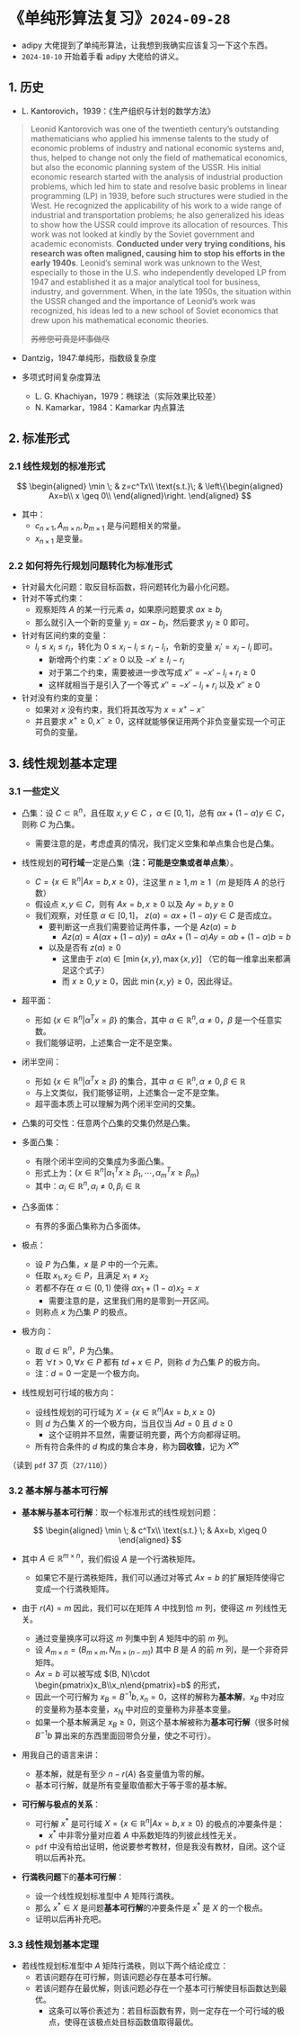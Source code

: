 # 《单纯形算法复习》`2024-09-28`

-  adipy 大佬提到了单纯形算法，让我想到我确实应该复习一下这个东西。
- `2024-10-10` 开始着手看 adipy 大佬给的讲义。

## 1. 历史

- L. Kantorovich，1939：《生产组织与计划的数学方法》

> Leonid Kantorovich was one of the twentieth century’s outstanding mathematicians who applied his immense talents to the study of economic problems of industry and national economic systems and, thus, helped to change not only the field of mathematical economics, but also the economic planning system of the USSR. His initial economic research started with the analysis of industrial production problems, which led him to state and resolve basic problems in linear programming (LP) in 1939, before such structures were studied in the West. He recognized the applicability of his work to a wide range of industrial and transportation problems; he also generalized his ideas to show how the USSR could improve its allocation of resources. This work was not looked at kindly by the Soviet government and academic economists. **Conducted under very trying conditions, his research was often maligned, causing him to stop his efforts in the early 1940s**. Leonid’s seminal work was unknown to the West, especially to those in the U.S. who independently developed LP from 1947 and established it as a major analytical tool for business, industry, and government. When, in the late 1950s, the situation within the USSR changed and the importance of Leonid’s work was recognized, his ideas led to a new school of Soviet economics that drew upon his mathematical economic theories.
>
> ~~苏修您可真是坏事做尽~~

- Dantzig，1947:单纯形，指数级复杂度

- 多项式时间复杂度算法
  - L. G. Khachiyan，1979：椭球法（实际效果比较差）
  - N. Kamarkar，1984：Kamarkar 内点算法

## 2. 标准形式

### 2.1 线性规划的标准形式

$$
\begin{aligned}
\min \; & z=c^Tx\\
\text{s.t.}\; & \left\{\begin{aligned}
Ax=b\\
x \geq 0\\
\end{aligned}\right.
\end{aligned}
$$

- 其中：
  - $c_{n\times 1}, A_{m\times n}, b_{m\times 1}$ 是与问题相关的常量。
  - $x_{n\times1}$ 是变量。

### 2.2 如何将先行规划问题转化为标准形式

- 针对最大化问题：取反目标函数，将问题转化为最小化问题。
- 针对不等式约束：
  - 观察矩阵 $A$ 的某一行元素 $a$，如果原问题要求 $ax\geq b_j$
  - 那么就引入一个新的变量 $y_j=ax-b_j$，然后要求 $y_j\geq 0$ 即可。
- 针对有区间约束的变量：
  - $l_i\leq x_i\leq r_i$，转化为 $0\leq x_i-l_i\leq r_i - l_i$，令新的变量 $x_i'=x_i-l_i$ 即可。
    - 新增两个约束：$x'\geq 0$ 以及 $-x'\geq l_i-r_i$
    - 对于第二个约束，需要被进一步改写成 $x''=-x'-l_i+r_i\geq 0$
    - 这样就相当于是引入了一个等式 $x''=-x'-l_i+r_i$ 以及 $x''\geq 0$
- 针对没有约束的变量：
  - 如果对 $x$ 没有约束，我们将其改写为 $x=x^+-x^-$
  - 并且要求 $x^+\geq 0, x^-\geq 0$，这样就能够保证用两个非负变量实现一个可正可负的变量。

## 3. 线性规划基本定理

### 3.1 一些定义

- 凸集：设 $C\subset \mathbb R^n$，且任取 $x, y\in C$ ，$\alpha\in[0, 1]$，总有 $\alpha x+(1-\alpha)y\in C$，则称 $C$ 为凸集。
  - 需要注意的是，考虑虚真的情况，我们定义空集和单点集合也是凸集。
- 线性规划的**可行域**一定是凸集（**注：可能是空集或者单点集**）。
  - $C=\{x\in \mathbb R^n|Ax=b, x\geq 0\}$，注这里 $n\geq 1, m\geq 1$（$m$ 是矩阵 $A$ 的总行数）
  - 假设点 $x, y\in C$，则有 $Ax=b, x\geq 0$ 以及 $Ay=b, y\geq 0$
  - 我们观察，对任意 $\alpha \in [0, 1]$， $z(\alpha)=\alpha x+(1-\alpha)y\in C$ 是否成立。
    - 要判断这一点我们需要验证两件事，一个是 $Az(\alpha)=b$
      - $Az(\alpha)=A(\alpha x+(1-\alpha)y)=\alpha Ax+(1-\alpha)Ay=\alpha b+(1-\alpha)b=b$
    - 以及是否有 $z(\alpha)\geq 0$
      - 这里由于 $z(\alpha)\in [\min\{x, y\}, \max\{x, y\}]$ （它的每一维拿出来都满足这个式子）
      - 而 $x\geq 0, y\geq 0$，因此 $\min\{x, y\}\geq 0$，因此得证。

- 超平面：
  - 形如 $\{x\in \mathbb R^n|\alpha^Tx=\beta\}$ 的集合，其中 $\alpha \in \mathbb R^n, \alpha\neq 0$，$\beta$ 是一个任意实数。
  - 我们能够证明，上述集合一定不是空集。
- 闭半空间：
  - 形如 $\{x\in \mathbb R^n|\alpha^Tx\geq \beta\}$ 的集合，其中 $\alpha \in \mathbb R^n, \alpha \neq 0, \beta \in \mathbb R$
  - 与上文类似，我们能够证明，上述集合一定不是空集。
  - 超平面本质上可以理解为两个闭半空间的交集。

- 凸集的可交性：任意两个凸集的交集仍然是凸集。
- 多面凸集：
  - 有限个闭半空间的交集成为多面凸集。
  - 形式上为：$\{x\in \mathbb R^n|\alpha_1^Tx\geq \beta_1, \cdots, \alpha_m^Tx\geq \beta_m\}$
  - 其中：$\alpha_i \in \mathbb R^n, \alpha_i \neq 0, \beta_i \in \mathbb R$
- 凸多面体：
  - 有界的多面凸集称为凸多面体。
- 极点：
  - 设 $P$ 为凸集，$x$ 是 $P$ 中的一个元素。
  - 任取 $x_1, x_2\in P$，且满足 $x_1\neq x_2$
  - 若都不存在 $\alpha\in (0, 1)$ 使得 $\alpha x_1+(1-\alpha)x_2=x$ 
    - 需要注意的是，这里我们用的是零到一开区间。
  - 则称点 $x$ 为凸集 $P$ 的极点。
- 极方向：
  - 取 $d\in \mathbb R^n$，$P$ 为凸集。
  - 若 $\forall t>0, \forall x\in P$ 都有 $td+x\in P$，则称 $d$ 为凸集 $P$ 的极方向。
  - 注：$d=0$ 一定是一个极方向。
- 线性规划可行域的极方向：
  - 设线性规划的可行域为 $X=\{x\in \mathbb R^n|Ax=b, x\geq 0\}$
  - 则 $d$ 为凸集 $X$ 的一个极方向，当且仅当 $Ad=0$ 且 $d\geq 0$
    - 这个证明并不显然，需要证明充要，两个方向都得证明。
  - 所有符合条件的 $d$ 构成的集合本身，称为**回收锥**，记为 $X^\infty$

（读到 `pdf` 37 页（`27/110`））

### 3.2 基本解与基本可行解

- **基本解与基本可行解**：取一个标准形式的线性规划问题：

$$
\begin{aligned}
\min \; & c^Tx\\
\text{s.t.} \; & Ax=b, x\geq 0
\end{aligned}
$$

- 其中 $A\in \mathbb R^{m\times n}$，我们假设 $A$ 是一个行満秩矩阵。
  - 如果它不是行満秩矩阵，我们可以通过对等式 $Ax=b$ 的扩展矩阵使得它变成一个行満秩矩阵。
- 由于 $r(A)=m$ 因此，我们可以在矩阵 $A$ 中找到恰 $m$ 列，使得这 $m$ 列线性无关。
  - 通过变量换序可以将这 $m$ 列集中到 $A$ 矩阵中的前 $m$ 列。
  - 设 $A_{m\times n}=\left(B_{m\times m}, N_{m\times (n-m)}\right)$ 其中 $B$ 是 $A$ 的前 $m$ 列，是一个非奇异矩阵。
  - $Ax=b$ 可以被写成 $(B, N)\cdot \begin{pmatrix}x_B\\x_n\end{pmatrix}=b$ 的形式，
  - 因此一个可行解为 $x_B=B^{-1}b, x_n=0$，这样的解称为**基本解**，$x_B$ 中对应的变量称为基本变量，$x_N$ 中对应的变量称为非基本变量。
  - 如果一个基本解满足 $x_B\geq 0$，则这个基本解被称为**基本可行解**（很多时候 $B^{-1}b$ 算出来的东西里面回带负分量，使之不可行）。
- 用我自己的语言来讲：
  - 基本解，就是有至少 $n-r(A)$ 各变量值为零的解。
  - 基本可行解，就是所有变量取值都大于等于零的基本解。

- **可行解与极点的关系**：
  - 可行解 $x^*$ 是可行域 $X=\{x\in \mathbb R^n|Ax=b, x\geq 0\}$ 的极点的冲要条件是：
    - $x^*$ 中非零分量对应着 $A$ 中系数矩阵的列彼此线性无关。 
  - `pdf` 中没有给出证明，他说要参考教材，但是我没有教材，自闭。这个证明以后再补充。
- **行満秩问题**下的**基本可行解**：
  - 设一个线性规划标准型中 $A$ 矩阵行満秩。
  - 那么 $x^*\in X$ 是问题**基本可行解**的冲要条件是 $x^*$ 是 $X$ 的一个极点。
  - 证明以后再补充吧。

### 3.3 线性规划基本定理

- 若线性规划标准型中 $A$ 矩阵行満秩，则以下两个结论成立：
  - 若该问题存在可行解，则该问题必存在基本可行解。
  - 若该问题存在最优解，则该问题必存在一个基本可行解使目标函数达到最优。
    - 这条可以等价表述为：若目标函数有界，则一定存在一个可行域的极点，使得在该极点处目标函数值取得最优。

